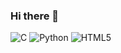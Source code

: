 ### Hi there 👋

<!--
**carlossinhache/carlossinhache** is a ✨ _special_ ✨ repository because its `README.md` (this file) appears on your GitHub profile.

Here are some ideas to get you started:

- 🔭 I’m currently working on ...
- 🌱 I’m currently learning ...
- 👯 I’m looking to collaborate on ...
- 🤔 I’m looking for help with ...
- 💬 Ask me about ...
- 📫 How to reach me: ...
- 😄 Pronouns: ...
- ⚡ Fun fact: ...
-->

![C](https://img.shields.io/badge/c-%2300599C.svg?style=for-the-badge&logo=c&logoColor=7400FF)
![Python](https://img.shields.io/badge/python-3670A0?style=for-the-badge&logo=python&logoColor=7400FF)
![HTML5](https://img.shields.io/badge/html5-%23E34F26.svg?style=for-the-badge&logo=html5&logoColor=7400FF)
